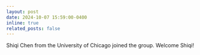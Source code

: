 ```yaml
---
layout: post
date: 2024-10-07 15:59:00-0400
inline: true
related_posts: false
---
```


Shiqi Chen from the University of Chicago joined the group. Welcome Shiqi!

